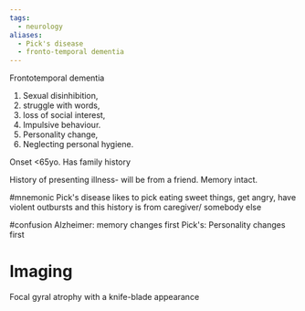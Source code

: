 ```yaml
---
tags:
  - neurology
aliases:
  - Pick's disease
  - fronto-temporal dementia
---
```

Frontotemporal dementia
1. Sexual disinhibition, 
2. struggle with words, 
3. loss of social interest, 
4. Impulsive behaviour. 
5. Personality change, 
6. Neglecting personal hygiene.

Onset <65yo.
Has family history

History of presenting illness- will be from a friend.
Memory intact.

#mnemonic Pick's disease likes to pick eating sweet things, get angry, have violent outbursts and this history is from caregiver/ somebody else

#confusion 
Alzheimer: memory changes first
Pick's: Personality changes first

# Imaging
Focal gyral atrophy with a knife-blade appearance